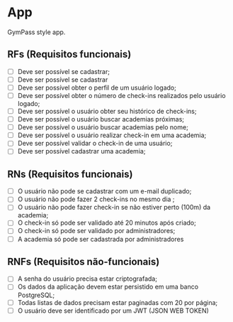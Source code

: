 # App

GymPass style app.

## RFs (Requisitos funcionais)

- [ ] Deve ser possível se cadastrar;
- [ ] Deve ser possível se cadastrar
- [ ] Deve ser possível obter o perfil de um usuário logado;
- [ ] Deve ser possível obter o número de check-ins realizados pelo usuário logado;
- [ ] Deve ser possível o usuário obter seu histórico de check-ins;
- [ ] Deve ser possível o usuário buscar academias próximas;
- [ ] Deve ser possível o usuário buscar academias pelo nome;
- [ ] Deve ser possível o usuário realizar check-in em uma academia;
- [ ] Deve ser possível validar o check-in de uma usuário;
- [ ] Deve ser possível cadastrar uma academia;

## RNs (Requisitos funcionais)

- [ ] O usuário não pode se cadastrar com um e-mail duplicado;
- [ ] O usuário não pode fazer 2 check-ins no mesmo dia ;
- [ ] O usuário não pode fazer check-in se não estiver perto (100m) da academia;
- [ ] O check-in só pode ser validado até 20 minutos após criado;
- [ ] O check-in só pode ser validado por administradores;
- [ ] A academia só pode ser cadastrada por administradores

## RNFs (Requisitos não-funcionais)

- [ ] A senha do usuário precisa estar criptografada;
- [ ] Os dados da aplicação devem estar persistido em uma banco PostgreSQL;
- [ ] Todas listas de dados precisam estar paginadas com 20 por página;
- [ ] O usuário deve ser identificado por um JWT (JSON WEB TOKEN)
